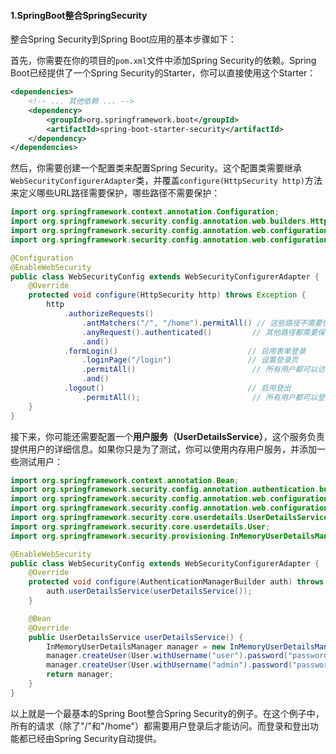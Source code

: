 #### 1.SpringBoot整合SpringSecurity

整合Spring Security到Spring Boot应用的基本步骤如下：

首先，你需要在你的项目的`pom.xml`文件中添加Spring Security的依赖。Spring Boot已经提供了一个Spring Security的Starter，你可以直接使用这个Starter：

```xml
<dependencies>
    <!-- ... 其他依赖 ... -->
    <dependency>
        <groupId>org.springframework.boot</groupId>
        <artifactId>spring-boot-starter-security</artifactId>
    </dependency>
</dependencies>
```

然后，你需要创建一个配置类来配置Spring Security。这个配置类需要继承`WebSecurityConfigurerAdapter`类，并覆盖`configure(HttpSecurity http)`方法来定义哪些URL路径需要保护，哪些路径不需要保护：

```java
import org.springframework.context.annotation.Configuration;
import org.springframework.security.config.annotation.web.builders.HttpSecurity;
import org.springframework.security.config.annotation.web.configuration.EnableWebSecurity;
import org.springframework.security.config.annotation.web.configuration.WebSecurityConfigurerAdapter;

@Configuration
@EnableWebSecurity
public class WebSecurityConfig extends WebSecurityConfigurerAdapter {
    @Override
    protected void configure(HttpSecurity http) throws Exception {
        http
            .authorizeRequests()
                .antMatchers("/", "/home").permitAll() // 这些路径不需要保护
                .anyRequest().authenticated()         // 其他路径都需要保护
                .and()
            .formLogin()                             // 启用表单登录
                .loginPage("/login")                 // 设置登录页
                .permitAll()                          // 所有用户都可以访问登录页
                .and()
            .logout()                                // 启用登出
                .permitAll();                         // 所有用户都可以登出
    }
}
```

接下来，你可能还需要配置一个**用户服务（UserDetailsService）**，这个服务负责提供用户的详细信息。如果你只是为了测试，你可以使用内存用户服务，并添加一些测试用户：

```java
import org.springframework.context.annotation.Bean;
import org.springframework.security.config.annotation.authentication.builders.AuthenticationManagerBuilder;
import org.springframework.security.config.annotation.web.configuration.EnableWebSecurity;
import org.springframework.security.config.annotation.web.configuration.WebSecurityConfigurerAdapter;
import org.springframework.security.core.userdetails.UserDetailsService;
import org.springframework.security.core.userdetails.User;
import org.springframework.security.provisioning.InMemoryUserDetailsManager;

@EnableWebSecurity
public class WebSecurityConfig extends WebSecurityConfigurerAdapter {
    @Override
    protected void configure(AuthenticationManagerBuilder auth) throws Exception {
        auth.userDetailsService(userDetailsService());
    }

    @Bean
    @Override
    public UserDetailsService userDetailsService() {
        InMemoryUserDetailsManager manager = new InMemoryUserDetailsManager();
        manager.createUser(User.withUsername("user").password("password").roles("USER").build());
        manager.createUser(User.withUsername("admin").password("password").roles("ADMIN").build());
        return manager;
    }
}
```

以上就是一个最基本的Spring Boot整合Spring Security的例子。在这个例子中，所有的请求（除了"/"和"/home"）都需要用户登录后才能访问。而登录和登出功能都已经由Spring Security自动提供。